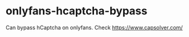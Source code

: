 # onlyfans-hcaptcha-bypass
Can bypass hCaptcha on onlyfans. Check https://www.capsolver.com/ 












































                